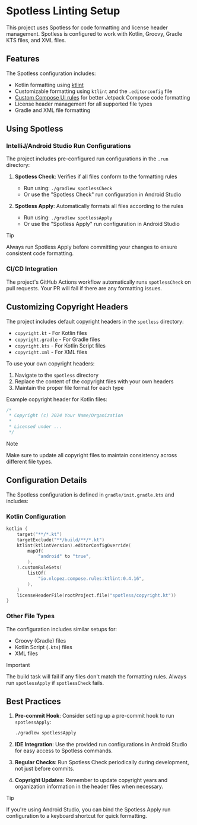 # Spotless Linting Setup

This project uses Spotless for code formatting and license header management. Spotless is configured
to work with Kotlin, Groovy, Gradle KTS files, and XML files.

## Features

The Spotless configuration includes:

- Kotlin formatting using [ktlint](https://github.com/pinterest/ktlint)
- Customizable formatting using `ktlint` and the `.editorconfig` file
- [Custom Compose UI rules](https://github.com/mrmans0n/compose-rules?ref=nlopez.io) for better
  Jetpack Compose code formatting
- License header management for all supported file types
- Gradle and XML file formatting

## Using Spotless

### IntelliJ/Android Studio Run Configurations

The project includes pre-configured run configurations in the `.run` directory:

1. **Spotless Check**: Verifies if all files conform to the formatting rules
	- Run using: `./gradlew spotlessCheck`
	- Or use the "Spotless Check" run configuration in Android Studio

2. **Spotless Apply**: Automatically formats all files according to the rules
	- Run using: `./gradlew spotlessApply`
	- Or use the "Spotless Apply" run configuration in Android Studio

> [!TIP]
> Always run Spotless Apply before committing your changes to ensure consistent code formatting.

### CI/CD Integration

The project's GitHub Actions workflow automatically runs `spotlessCheck` on pull requests. Your PR
will fail if there are any formatting issues.

## Customizing Copyright Headers

The project includes default copyright headers in the `spotless` directory:

- `copyright.kt` - For Kotlin files
- `copyright.gradle` - For Gradle files
- `copyright.kts` - For Kotlin Script files
- `copyright.xml` - For XML files

To use your own copyright headers:

1. Navigate to the `spotless` directory
2. Replace the content of the copyright files with your own headers
3. Maintain the proper file format for each type

Example copyright header for Kotlin files:

```kotlin
/*
 * Copyright (c) 2024 Your Name/Organization
 * 
 * Licensed under ...
 */
```

> [!NOTE]
> Make sure to update all copyright files to maintain consistency across different file types.

## Configuration Details

The Spotless configuration is defined in `gradle/init.gradle.kts` and includes:

### Kotlin Configuration

```kotlin
kotlin {
    target("**/*.kt")
    targetExclude("**/build/**/*.kt")
    ktlint(ktlintVersion).editorConfigOverride(
        mapOf(
            "android" to "true",
        ),
    ).customRuleSets(
        listOf(
            "io.nlopez.compose.rules:ktlint:0.4.16",
        ),
    )
    licenseHeaderFile(rootProject.file("spotless/copyright.kt"))
}
```

### Other File Types

The configuration includes similar setups for:

- Groovy (Gradle) files
- Kotlin Script (`.kts`) files
- XML files

> [!IMPORTANT]
> The build task will fail if any files don't match the formatting rules. Always run `spotlessApply`
> if `spotlessCheck` fails.

## Best Practices

1. **Pre-commit Hook**: Consider setting up a pre-commit hook to run `spotlessApply`:
	```bash
	./gradlew spotlessApply
	```

2. **IDE Integration**: Use the provided run configurations in Android Studio for easy access to
   Spotless commands.

3. **Regular Checks**: Run Spotless Check periodically during development, not just before commits.

4. **Copyright Updates**: Remember to update copyright years and organization information in the
   header files when necessary.

> [!TIP]
> If you're using Android Studio, you can bind the Spotless Apply run configuration to a keyboard
> shortcut for quick formatting.
